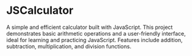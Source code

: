 # JSCalculator
A simple and efficient calculator built with JavaScript. This project demonstrates basic arithmetic operations and a user-friendly interface, ideal for learning and practicing JavaScript. Features include addition, subtraction, multiplication, and division functions.
